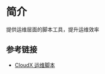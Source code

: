 # 简介

提供运维层面的脚本工具，提升运维效率

## 参考链接

- [CloudX 运维脚本](https://www.apposs.cloud/document/script/rmdirs)
